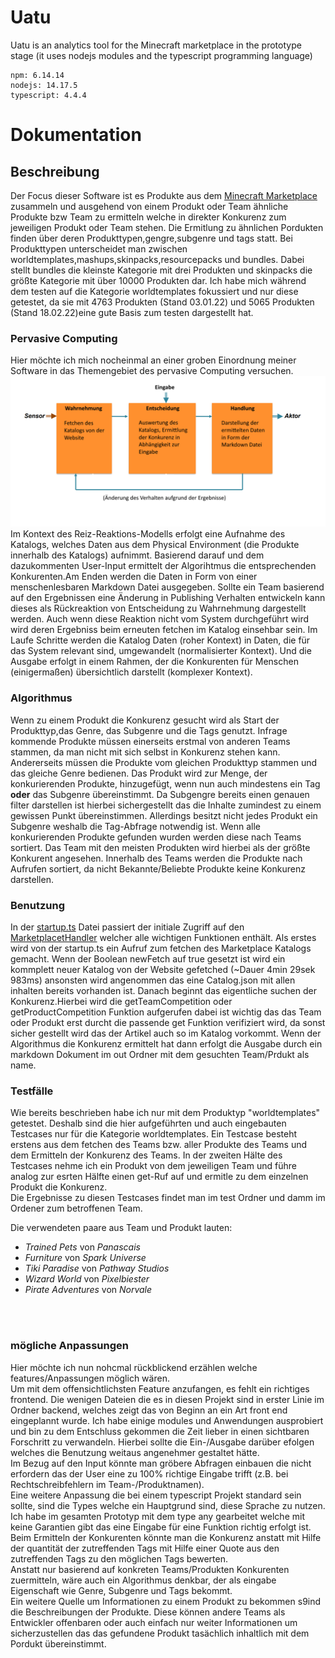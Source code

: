 # Uatu

Uatu is an analytics tool for the Minecraft marketplace in the prototype stage (it uses nodejs modules and the typescript programming language)

```
npm: 6.14.14
nodejs: 14.17.5
typescript: 4.4.4
```

# **Dokumentation**

## **Beschreibung**

Der Focus dieser Software ist es Produkte aus dem [Minecraft Marketplace](https://www.minecraft.net/en-us/catalog) zusammeln und ausgehend von einem Produkt oder Team ähnliche Produkte bzw Team zu ermitteln welche in direkter Konkurenz zum jeweiligen Produkt oder Team stehen. Die Ermitlung zu ähnlichen Pordukten finden über deren Produkttypen,gengre,subgenre und tags statt. Bei Produkttypen unterscheidet man zwischen worldtemplates,mashups,skinpacks,resourcepacks und bundles. Dabei stellt bundles die kleinste Kategorie mit drei Produkten und skinpacks die größte Kategorie mit über 10000 Produkten dar. Ich habe mich während dem testen auf die Kategorie worldtemplates fokussiert und nur diese getestet, da sie mit 4763 Produkten (Stand 03.01.22) und 5065 Produkten (Stand 18.02.22)eine gute Basis zum testen dargestellt hat.

### **Pervasive Computing**

Hier möchte ich mich nocheinmal an einer groben Einordnung meiner Software in das Themengebiet des pervasive Computing versuchen.<br>
![Alt text](https://raw.githubusercontent.com/akokay/Uatu/main/img/modell.png?token=GHSAT0AAAAAABRXADDV2H3WHX2FBST3KV7GYQP4CHQ "modell")<br>
Im Kontext des Reiz-Reaktions-Modells erfolgt eine Aufnahme des Katalogs, welches Daten aus dem Physical Environment (die Produkte innerhalb des Katalogs) aufnimmt. Basierend darauf und dem dazukommenten User-Input ermittelt der Algorihtmus die entsprechenden Konkurenten.Am Enden werden die Daten in Form von einer menschenlesbaren Markdown Datei ausgegeben. Sollte ein Team basierend auf den Ergebnissen eine Änderung in Publishing Verhalten entwickeln kann dieses als Rückreaktion von Entscheidung zu Wahrnehmung dargestellt werden. Auch wenn diese Reaktion nicht vom System durchgeführt wird wird deren Ergebniss beim erneuten fetchen im Katalog einsehbar sein. Im Laufe Schritte werden die Katalog Daten (roher Kontext) in Daten, die für das System relevant sind, umgewandelt (normalisierter Kontext). Und die Ausgabe erfolgt in einem Rahmen, der die Konkurenten für Menschen (einigermaßen) übersichtlich darstellt (komplexer Kontext).

### **Algorithmus**

Wenn zu einem Produkt die Konkurenz gesucht wird als Start der Produkttyp,das Genre, das Subgenre und die Tags genutzt. Infrage kommende Produkte müssen einerseits erstmal von anderen Teams stammen, da man nicht mit sich selbst in Konkurenz stehen kann. Andererseits müssen die Produkte vom gleichen Produkttyp stammen und das gleiche Genre bedienen. Das Produkt wird zur Menge, der konkurierenden Produkte, hinzugefügt, wenn nun auch mindestens ein Tag **oder** das Subgenre übereinstimmt. Da Subgengre bereits einen genauen filter darstellen ist hierbei sichergestellt das die Inhalte zumindest zu einem gewissen Punkt übereinstimmen. Allerdings besitzt nicht jedes Produkt ein Subgenre weshalb die Tag-Abfrage notwendig ist. Wenn alle konkurierenden Produkte gefunden wurden werden diese nach Teams sortiert. Das Team mit den meisten Produkten wird hierbei als der größte Konkurent angesehen. Innerhalb des Teams werden die Produkte nach Aufrufen sortiert, da nicht Bekannte/Beliebte Produkte keine Konkurenz darstellen.

### **Benutzung**

In der [startup.ts](https://github.com/akokay/Uatu/blob/main/src/startup.ts) Datei passiert der initiale Zugriff auf den [MarketplacetHandler](https://github.com/akokay/Uatu/blob/main/src/backend/MarketplacetHandler.ts) welcher alle wichtigen Funktionen enthält. Als erstes wird von der startup.ts ein Aufruf zum fetchen des Marketplace Katalogs gemacht. Wenn der Boolean newFetch auf true gesetzt ist wird ein kommplett neuer Katalog von der Website gefetched (~Dauer 4min 29sek 983ms) ansonsten wird angenommen das eine Catalog.json mit allen inhalten bereits vorhanden ist. Danach beginnt das eigentliche suchen der Konkurenz.Hierbei wird die getTeamCompetition oder getProductCompetition Funktion aufgerufen dabei ist wichtig das das Team oder Produkt erst durcht die passende get Funktion verifiziert wird, da sonst sicher gestellt wird das der Artikel auch so im Katalog vorkommt.
Wenn der Algorithmus die Konkurenz ermittelt hat dann erfolgt die Ausgabe durch ein markdown Dokument im out Ordner mit dem gesuchten Team/Prdukt als name.

### **Testfälle**

Wie bereits beschrieben habe ich nur mit dem Produktyp "worldtemplates" getestet. Deshalb sind die hier aufgeführten und auch eingebauten Testcases nur für die Kategorie worldtemplates. Ein Testcase besteht erstens aus dem fetchen des Teams bzw. aller Produkte des Teams und dem Ermitteln der Konkurenz des Teams. In der zweiten Hälte des Testcases nehme ich ein Produkt von dem jeweiligen Team und führe analog zur esrten Hälfte einen get-Ruf auf und ermitle zu dem einzelnen Produkt die Konkurenz.<br>
Die Ergebnisse zu diesen Testcases findet man im test Ordner und damm im Ordener zum betroffenen Team.

Die verwendeten paare aus Team und Produkt lauten:

- _Trained Pets_ von _Panascais_
- _Furniture_ von _Spark Universe_
- _Tiki Paradise_ von _Pathway Studios_
- _Wizard World_ von _Pixelbiester_
- _Pirate Adventures_ von _Norvale_

<br><br>

### mögliche Anpassungen

Hier möchte ich nun nohcmal rückblickend erzählen welche features/Anpassungen möglich wären.<br>
Um mit dem offensichtlichsten Feature anzufangen, es fehlt ein richtiges frontend. Die wenigen Dateien die es in diesen Projekt sind in erster Linie im Ordner backend, welches zeigt das von Beginn an ein Art front end eingeplannt wurde. Ich habe einige modules und Anwendungen ausprobiert und bin zu dem Entschluss gekommen die Zeit lieber in einen sichtbaren Forschritt zu verwandeln. Hierbei sollte die Ein-/Ausgabe darüber efolgen welches die Benutzung weitaus angenehmer gestaltet hätte.<br>
Im Bezug auf den Input könnte man gröbere Abfragen einbauen die nicht erfordern das der User eine zu 100% richtige Eingabe trifft (z.B. bei Rechtschreibfehlern im Team-/Produktnamen).<br>
Eine weitere Anpassung die bei einem typescript Projekt standard sein sollte, sind die Types welche ein Hauptgrund sind, diese Sprache zu nutzen. Ich habe im gesamten Prototyp mit dem type any gearbeitet welche mit keine Garantien gibt das eine Eingabe für eine Funktion richtig erfolgt ist.<br>
Beim Ermitteln der Konkurenten könnte man die Konkurenz anstatt mit Hilfe der quantität der zutreffenden Tags mit Hilfe einer Quote aus den zutreffenden Tags zu den möglichen Tags bewerten.<br>
Anstatt nur basierend auf konkreten Teams/Produkten Konkurenten zuermitteln, wäre auch ein Algorithmus denkbar, der als eingabe Eigenschaft wie Genre, Subgenre und Tags bekommt.<br>
Ein weitere Quelle um Informationen zu einem Produkt zu bekommen s9ind die Beschreibungen der Produkte. Diese können andere Teams als Entwickler offenbaren oder auch einfach nur weiter Informationen um sicherzustellen das das gefundene Produkt tasächlich inhaltlich mit dem Pordukt übereinstimmt.
